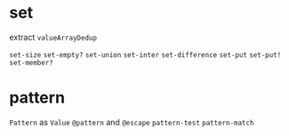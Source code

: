 # set

extract `valueArrayDedup`

`set-size`
`set-empty?`
`set-union`
`set-inter`
`set-difference`
`set-put`
`set-put!`
`set-member?`

# pattern

`Pattern` as `Value`
`@pattern` and `@escape`
`pattern-test`
`pattern-match`

